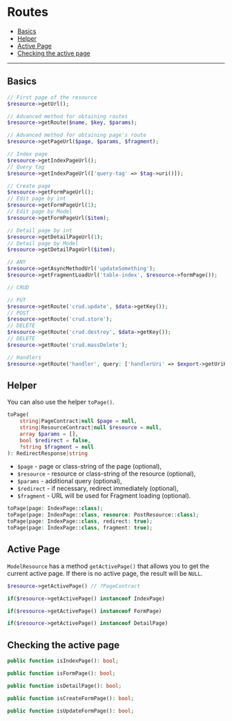 # Routes

- [Basics](#basics)
- [Helper](#helper)
- [Active Page](#active-page)
- [Checking the active page](#is-page)

---

<a name="basics"></a>
## Basics

```php
// First page of the resource
$resource->getUrl();

// Advanced method for obtaining routes
$resource->getRoute($name, $key, $params);

// Advanced method for obtaining page's route
$resource->getPageUrl($page, $params, $fragment);

// Index page
$resource->getIndexPageUrl();
// Query tag
$resource->getIndexPageUrl(['query-tag' => $tag->uri()]);

// Create page
$resource->getFormPageUrl();
// Edit page by int
$resource->getFormPageUrl(1);
// Edit page by Model
$resource->getFormPageUrl($item);

// Detail page by int
$resource->getDetailPageUrl(1);
// Detail page by Model
$resource->getDetailPageUrl($item);

// ANY
$resource->getAsyncMethodUrl('updateSomething');
$resource->getFragmentLoadUrl('table-index', $resource->formPage());

// CRUD

// PUT
$resource->getRoute('crud.update', $data->getKey());
// POST
$resource->getRoute('crud.store');
// DELETE
$resource->getRoute('crud.destroy', $data->getKey());
// DELETE
$resource->getRoute('crud.massDelete');

// Handlers
$resource->getRoute('handler', query: ['handlerUri' => $export->getUriKey()]);
```

<a name="helper"></a>
## Helper
You can also use the helper `toPage()`.

```php
toPage(
    string|PageContract|null $page = null,
    string|ResourceContract|null $resource = null,
    array $params = [],
    bool $redirect = false,
    ?string $fragment = null
): RedirectResponse|string
```

- `$page` - page or class-string of the page (optional),
- `$resource` - resource or class-string of the resource (optional),
- `$params` - additional query (optional),
- `$redirect` - if necessary, redirect immediately (optional),
- `$fragment` - URL will be used for Fragment loading (optional).

```php
toPage(page: IndexPage::class);
toPage(page: IndexPage::class, resource: PostResource::class);
toPage(page: IndexPage::class, redirect: true);
toPage(page: IndexPage::class, fragment: true);
```

<a name="active-page"></a>
## Active Page

`ModelResource` has a method `getActivePage()` that allows you to get the current active page.
If there is no active page, the result will be `NULL`.

```php
$resource->getActivePage() // ?PageContract

if($resource->getActivePage() instanceof IndexPage)

if($resource->getActivePage() instanceof FormPage)

if($resource->getActivePage() instanceof DetailPage)
```

<a name="is-page"></a>
## Checking the active page

```php
public function isIndexPage(): bool;

public function isFormPage(): bool;

public function isDetailPage(): bool;

public function isCreateFormPage(): bool;

public function isUpdateFormPage(): bool;
```
